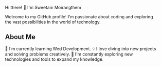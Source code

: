 Hi there! 👋 I'm Sweetam Moirangthem 

Welcome to my GitHub profile! I'm passionate about coding and exploring the vast possibilities in the world of technology. 

## About Me


🌱 I’m currently learning Wed Development.
💡 I love diving into new projects and solving problems creatively.
🔭 I'm constantly exploring new technologies and tools to expand my knowledge.


<!---
swetamm/swetamm is a ✨ special ✨ repository because its `README.md` (this file) appears on your GitHub profile.
You can click the Preview link to take a look at your changes.
--->
